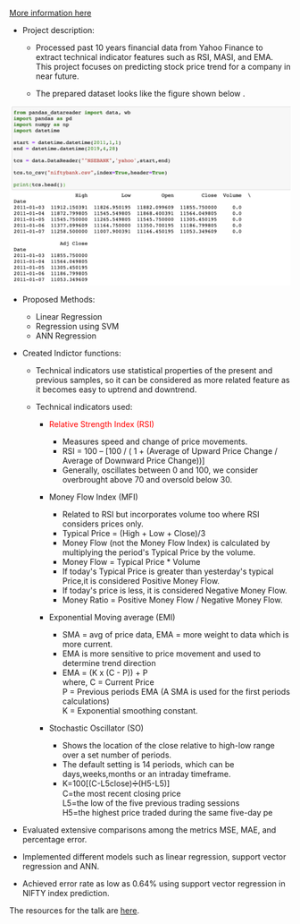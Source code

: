 [More information here](/images/Project.zip)

* Project description:
  * Processed past 10 years financial data from Yahoo Finance to extract technical indicator features such as RSI,
MASI, and EMA. This project focuses on predicting stock price trend for a company in near future.

  * The prepared dataset looks like the figure shown below .

 <img src="/images/ML_project_data.png"
     alt="Markdown Monster icon" width="600"
     style="float: center; margin-right: 70px;" />
     
  * Proposed Methods:
    * Linear Regression
    * Regression using SVM
    * ANN Regression
    
  * Created Indictor functions:
  
    * Technical indicators use statistical properties of the present and previous samples, so it can be considered as more           related feature as it becomes easy to uptrend and downtrend.
    
    * Technical indicators used:
      
      * <font color="red">Relative Strength Index (RSI)</font>
        * Measures speed and change of price movements.
        * RSI = 100 – [100 / ( 1 + (Average of Upward Price Change / Average of Downward Price Change))]
        * Generally, oscillates between 0 and 100, we consider overbrought above 70 and oversold below 30.
        
        
      * Money Flow Index (MFI)
         * Related to RSI but incorporates volume too where RSI considers prices only.
         * Typical Price = (High + Low + Close)/3
         * Money Flow (not the Money Flow Index) is calculated by multiplying the period's Typical Price by the volume.
         * Money Flow = Typical Price * Volume
         * If today's Typical Price is greater than yesterday's typical Price,it is considered Positive Money Flow.
         * If today's price is less, it is considered Negative Money Flow.
         * Money Ratio = Positive Money Flow / Negative Money Flow.
         
      * Exponential Moving average (EMI)
        * SMA = avg of price data, EMA = more weight to data which is more current.
        * EMA is more sensitive to price movement and used to determine trend direction
        * EMA = (K x (C - P)) + P <br/>
          where, C = Current Price <br/>
          P = Previous periods EMA (A SMA is used for the first periods calculations) <br/>
          K = Exponential smoothing constant.
      
      * Stochastic Oscillator (SO)
        * Shows the location of the close relative to high-low range over a set number of periods.
        * The default setting is 14 periods, which can be days,weeks,months or an intraday timeframe.
        * K=100[(C-L5close)➗(H5-L5)] <br/>
          C=the most recent closing price <br/>
          L5=the low of the five previous trading sessions <br/>
          H5=the highest price traded during the same five-day pe
      
  * Evaluated extensive comparisons among the metrics MSE, MAE, and percentage error.
  
  * Implemented different models such as linear regression, support vector regression and ANN.
  * Achieved error rate as low as 0.64% using support vector regression in NIFTY index prediction.
  
The resources for the talk are [here](/images/Presentation-Report.pdf).

